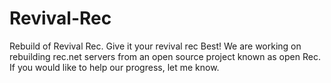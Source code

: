 # Revival-Rec
Rebuild of Revival Rec. Give it your revival rec Best!
We are working on rebuilding rec.net servers from an open source project known as open Rec.
If you would like to help our progress, let me know.
